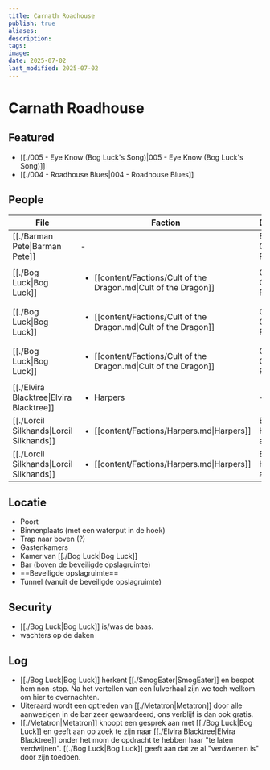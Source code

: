 ```yaml
---
title: Carnath Roadhouse
publish: true
aliases: 
description: 
tags: 
image: 
date: 2025-07-02
last_modified: 2025-07-02
---
```

# Carnath Roadhouse

## Featured
- [[./005 - Eye Know (Bog Luck's Song)|005 - Eye Know (Bog Luck's Song)]]
- [[./004 - Roadhouse Blues|004 - Roadhouse Blues]]

## People
| File                                                         | Faction                                                                           | Description                 |
| ------------------------------------------------------------ | --------------------------------------------------------------------------------- | --------------------------- |
| [[./Barman Pete\|Barman Pete]]           | \-                                                                                | Barman at Carnath Roadhouse |
| [[./Bog Luck\|Bog Luck]]                 | <ul><li>[[content/Factions/Cult of the Dragon.md\|Cult of the Dragon]]</li></ul> | Owner of Carnath Roadhouse  |
| [[./Bog Luck\|Bog Luck]]                                    | <ul><li>[[content/Factions/Cult of the Dragon.md\|Cult of the Dragon]]</li></ul> | Owner of Carnath Roadhouse  |
| [[./Bog Luck\|Bog Luck]]                          | <ul><li>[[content/Factions/Cult of the Dragon.md\|Cult of the Dragon]]</li></ul> | Owner of Carnath Roadhouse  |
| [[./Elvira Blacktree\|Elvira Blacktree]] | <ul><li>Harpers</li></ul>                                                         | \-                          |
| [[./Lorcil Silkhands\|Lorcil Silkhands]] | <ul><li>[[content/Factions/Harpers.md\|Harpers]]</li></ul>                       | Bard, Harper agent          |
| [[./Lorcil Silkhands\|Lorcil Silkhands]]                    | <ul><li>[[content/Factions/Harpers.md\|Harpers]]</li></ul>                       | Bard, Harper agent          |


## Locatie
- Poort
- Binnenplaats (met een waterput in de hoek)
- Trap naar boven (?)
- Gastenkamers
- Kamer van [[./Bog Luck|Bog Luck]]
- Bar (boven de beveiligde opslagruimte)
- ==Beveiligde opslagruimte==
- Tunnel (vanuit de beveiligde opslagruimte)

## Security
- [[./Bog Luck|Bog Luck]] is/was de baas.
- wachters op de daken

## Log 
- [[./Bog Luck|Bog Luck]] herkent [[./SmogEater|SmogEater]] en bespot hem non-stop. Na het vertellen van een lulverhaal zijn we toch welkom om hier te overnachten.
- Uiteraard wordt een optreden van [[./Metatron|Metatron]] door alle aanwezigen in de bar zeer gewaardeerd, ons verblijf is dan ook gratis.
- [[./Metatron|Metatron]] knoopt een gesprek aan met [[./Bog Luck|Bog Luck]] en geeft aan op zoek te zijn naar [[./Elvira Blacktree|Elvira Blacktree]] onder het mom de opdracht te hebben haar "te laten verdwijnen". [[./Bog Luck|Bog Luck]] geeft aan dat ze al "verdwenen is" door zijn toedoen.  